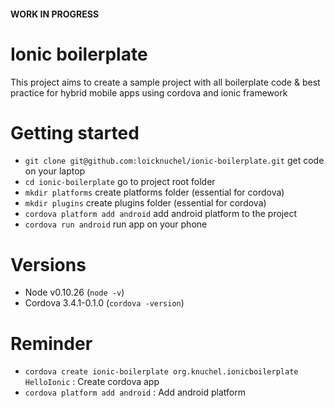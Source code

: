 #### WORK IN PROGRESS

# Ionic boilerplate

This project aims to create a sample project with all boilerplate code & best practice for hybrid mobile apps using cordova and ionic framework

# Getting started

- `git clone git@github.com:loicknuchel/ionic-boilerplate.git` get code on your laptop
- `cd ionic-boilerplate` go to project root folder
- `mkdir platforms` create platforms folder (essential for cordova)
- `mkdir plugins` create plugins folder (essential for cordova)
- `cordova platform add android` add android platform to the project
- `cordova run android` run app on your phone

# Versions

- Node v0.10.26 (`node -v`)
- Cordova 3.4.1-0.1.0 (`cordova -version`)

# Reminder

- `cordova create ionic-boilerplate org.knuchel.ionicboilerplate HelloIonic` : Create cordova app
- `cordova platform add android` : Add android platform
